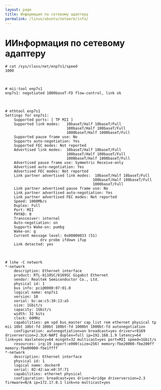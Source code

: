 ```yaml
---
layout: page
title: Информация по сетевому адаптеру
permalink: /linux/ubuntu/network/info/
---
```



#  ИИнформация по сетевому адаптеру


    # cat /sys/class/net/enp7s1/speed 
    1000

<br/>

    # mii-tool enp7s1
    enp7s1: negotiated 1000baseT-FD flow-control, link ok

<br/>


    # ethtool enp7s1
    Settings for enp7s1:
        Supported ports: [ TP MII ]
        Supported link modes:   10baseT/Half 10baseT/Full 
                                100baseT/Half 100baseT/Full 
                                1000baseT/Half 1000baseT/Full 
        Supported pause frame use: No
        Supports auto-negotiation: Yes
        Supported FEC modes: Not reported
        Advertised link modes:  10baseT/Half 10baseT/Full 
                                100baseT/Half 100baseT/Full 
                                1000baseT/Half 1000baseT/Full 
        Advertised pause frame use: Symmetric Receive-only
        Advertised auto-negotiation: Yes
        Advertised FEC modes: Not reported
        Link partner advertised link modes:  10baseT/Half 10baseT/Full 
                                            100baseT/Half 100baseT/Full 
                                            1000baseT/Full 
        Link partner advertised pause frame use: No
        Link partner advertised auto-negotiation: Yes
        Link partner advertised FEC modes: Not reported
        Speed: 1000Mb/s
        Duplex: Full
        Port: MII
        PHYAD: 0
        Transceiver: internal
        Auto-negotiation: on
        Supports Wake-on: pumbg
        Wake-on: g
        Current message level: 0x00000033 (51)
                    drv probe ifdown ifup
        Link detected: yes


<br/>

    # lshw -C network
    *-network                 
        description: Ethernet interface
        product: RTL-8110SC/8169SC Gigabit Ethernet
        vendor: Realtek Semiconductor Co., Ltd.
        physical id: 1
        bus info: pci@0000:07:01.0
        logical name: enp7s1
        version: 10
        serial: bc:ae:c5:30:13:a5
        size: 1Gbit/s
        capacity: 1Gbit/s
        width: 32 bits
        clock: 66MHz
        capabilities: pm vpd bus_master cap_list rom ethernet physical tp mii 10bt 10bt-fd 100bt 100bt-fd 1000bt 1000bt-fd autonegotiation
        configuration: autonegotiation=on broadcast=yes driver=r8169 driverversion=2.3LK-NAPI duplex=full ip=192.168.1.9 latency=64 link=yes maxlatency=64 mingnt=32 multicast=yes port=MII speed=1Gbit/s
        resources: irq:19 ioport:e000(size=256) memory:fbe20000-fbe200ff memory:fbe00000-fbe1ffff
    *-network
        description: Ethernet interface
        physical id: 1
        logical name: docker0
        serial: 02:42:aa:e0:3f:71
        capabilities: ethernet physical
        configuration: broadcast=yes driver=bridge driverversion=2.3 firmware=N/A ip=172.17.0.1 link=no multicast=yes
